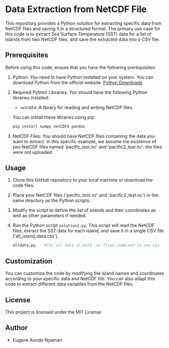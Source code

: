 # Data Extraction from NetCDF File

This repository provides a Python solution for extracting specific data from NetCDF files and saving it in a structured format. The primary use case for this code is to extract Sea Surface Temperature (SST) data for a list of islands from two NetCDF files, and save the extracted data into a CSV file.

## Prerequisites

Before using this code, ensure that you have the following prerequisites:

1. Python: You need to have Python installed on your system. You can download Python from the official website: [Python Downloads](https://www.python.org/downloads/)

2. Required Python Libraries: You should have the following Python libraries installed:
   - `netCDF4`: A library for reading and writing NetCDF files.
   

   You can install these libraries using pip:
   ```bash
   pip install numpy netCDF4 pandas
   ```

3. NetCDF Files: You should have NetCDF files containing the data you want to extract. In this specific example, we assume the existence of two NetCDF files named 'pacific_test.nc' and 'pacific2_test.nc'.
the files were not uploaded
## Usage

1. Clone this GitHub repository to your local machine or download the code files.

2. Place your NetCDF files ('pacific_test.nc' and 'pacific2_test.nc') in the same directory as the Python scripts.

3. Modify the script to define the list of islands and their coordinates as well as other parameters if needed.

4. Run the Python script `solution1.py`. This script will read the NetCDF files, extract the SST data for each island, and save it in a single CSV file ('all_island_data.csv').

   ```bash
   alldata.py    #for all data in both .nc files combined to one csv
   ```

## Customization

You can customize the code by modifying the island names and coordinates according to your specific data and NetCDF file. You can also adapt this code to extract different data variables from the NetCDF files.

## License

This project is licensed under the MIT License

## Author

- Eugene Aondo Nyamari
